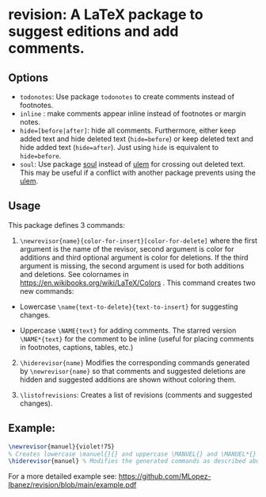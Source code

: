 # revision: A LaTeX package to suggest editions and add comments.

## Options

  * `todonotes`: Use package `todonotes` to create comments instead of footnotes.
  * `inline` : make comments appear inline instead of footnotes or margin notes.
  * `hide=[before|after]`: hide all comments. Furthermore, either keep added text and hide deleted text (`hide=before`) or keep deleted text and hide added text (`hide=after`). Just using `hide` is equivalent to `hide=before`.
  * `soul`: Use package [soul](https://ctan.org/pkg/soul?lang=en) instead of [ulem](https://ctan.org/pkg/ulem?lang=en) for crossing out deleted text. This may be useful if a conflict with another package prevents using the [ulem](https://ctan.org/pkg/ulem?lang=en).
     
## Usage

This package defines 3 commands:

1. `\newrevisor{name}{color-for-insert}[color-for-delete]` where the first
   argument is the name of the revisor, second argument is color for additions
   and third optional argument is color for deletions. If the third argument is
   missing, the second argument is used for both additions and deletions.  See
   colornames in https://en.wikibooks.org/wiki/LaTeX/Colors . This command creates two new commands:
  
  * Lowercase `\name{text-to-delete}{text-to-insert}` for suggesting changes.
  
  * Uppercase `\NAME{text}` for adding comments. The starred version `\NAME*{text}` for the comment to be inline (useful for placing comments in footnotes, captions, tables, etc.)
  
2. `\hiderevisor{name}` Modifies the corresponding commands generated by `\newrevisor{name}` so that comments and suggested deletions are hidden and suggested additions are shown without coloring them.

3. `\listofrevisions`: Creates a list of revisions (comments and suggested changes).

## Example:

```latex
\newrevisor{manuel}{violet!75} 
% Creates lowercase \manuel{}{} and uppercase \MANUEL{} and \MANUEL*{} (inline version)
\hiderevisor{manuel} % Modifies the generated commands as described above.
```

For a more detailed example see: <https://github.com/MLopez-Ibanez/revision/blob/main/example.pdf>

